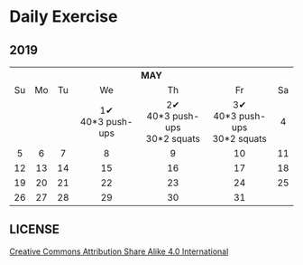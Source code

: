 # Daily Exercise

## 2019

<table>
    <tr>
        <th colspan="7">MAY</th>
    </tr>
    <tr align="center">
        <td>Su</td>
        <td>Mo</td>
        <td>Tu</td>
        <td>We</td>
        <td>Th</td>
        <td>Fr</td>
        <td>Sa</td>
   </tr>
  <tr align="center">
        <td></td>
        <td></td>
        <td></td>
        <td>1✔<br>40*3 push-ups</td>
        <td>2✔<br> 40*3 push-ups<br>
  30*2 squats</td> 
        <td>3✔<br> 40*3 push-ups<br>
  30*2 squats</td>
        <td>4</td>
   </tr>
  <tr align="center">
        <td>5</td>
        <td>6</td>
        <td>7</td> 
        <td>8</td> 
        <td>9</td> 
        <td>10</td>
        <td>11</td>
   </tr>
  <tr align="center">
        <td>12</td>
        <td>13</td>
        <td>14</td>
        <td>15</td>
        <td>16</td>
        <td>17</td>
        <td>18</td>
   </tr>
  <tr align="center">
        <td>19</td>
        <td>20</td>
        <td>21</td>
        <td>22</td>
        <td>23</td>
        <td>24</td>
        <td>25</td>
   </tr>
  <tr align="center">
        <td>26</td>
        <td>27</td>
        <td>28</td>
        <td>29</td>
        <td>30</td>
        <td>31</td>
        <td></td>
   </tr>
</table>

## LICENSE
[Creative Commons Attribution Share Alike 4.0 International](https://github.com/yanglbme/daily-exercise/blob/master/LICENSE)